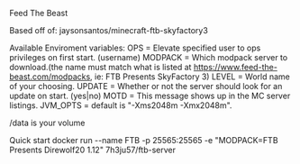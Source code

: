 Feed The Beast

Based off of: jaysonsantos/minecraft-ftb-skyfactory3

Available Enviroment variables:
OPS = Elevate specified user to ops privileges on first start. (username)
MODPACK = Which modpack server to download.(the name must match what is listed at https://www.feed-the-beast.com/modpacks, ie: FTB Presents SkyFactory 3)
LEVEL = World name of your choosing.
UPDATE = Whether or not the server should look for an update on start. (yes|no)
MOTD = This message shows up in the MC server listings.
JVM_OPTS = default is "-Xms2048m -Xmx2048m".

/data is your volume

Quick start
docker run --name FTB -p 25565:25565 -e "MODPACK=FTB Presents Direwolf20 1.12" 7h3ju57/ftb-server
